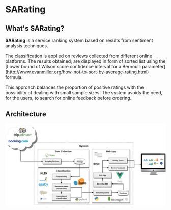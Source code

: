 # SARating


## What's SARating?
**SARating** is a service ranking system based on results from sentiment analysis techniques.

The classification is applied on reviews collected from different online platforms. 
The results obtained, are displayed in form of sorted list using the [Lower bound of Wilson score confidence interval for a Bernoulli parameter] (http://www.evanmiller.org/how-not-to-sort-by-average-rating.html) formula.
                            
This approach balances the proportion of positive ratings with the possibility of dealing with small sample sizes.
The system avoids the need, for the users, to search for online feedback  before ordering.


## Architecture
![Architecture](architecture.jpg)